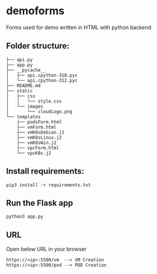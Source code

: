 # demoforms
Forms used for demo written in HTML with python backend

## Folder structure:
```
├── api.py
├── app.py
├── __pycache__
│   ├── api.cpython-310.pyc
│   └── api.cpython-312.pyc
├── README.md
├── static
│   ├── css
│   │   └── style.css
│   └── images
│       └── cloudLogo.png
└── templates
    ├── podsForm.html
    ├── vmForm.html
    ├── vmK8sDebian.j2
    ├── vmK8sLinux.j2
    ├── vmK8sWin.j2
    ├── vpcForm.html
    └── vpcK8s.j2

```

## Install requirements:
```
pip3 install -r requirements.txt
```

## Run the Flask app
```
python3 app.py
```

## URL
Open below URL in your browser
```
https://<ip>:5500/vm  --> VM Creation
https://<ip>:5500/pod --> POD Creation
```
